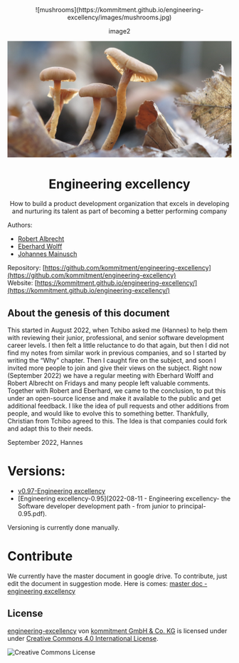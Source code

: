 <center>
![mushrooms](https://kommitment.github.io/engineering-excellency/images/mushrooms.jpg)

image2

![](./images/mushrooms.jpg)




# Engineering excellency
How to build a product development organization that excels in developing and nurturing its talent as part of becoming a better performing company
</center>


Authors: 
* [Robert Albrecht](https://www.linkedin.com/in/robert-albrecht-96b5a62/)
* [Eberhard Wolff](https://www.linkedin.com/in/eberhardwolff/)
* [Johannes Mainusch](https://www.linkedin.com/in/johannes-mainusch-4a54529/)

Repository: [https://github.com/kommitment/engineering-excellency](https://github.com/kommitment/engineering-excellency)<br>
Website: [https://kommitment.github.io/engineering-excellency/](https://kommitment.github.io/engineering-excellency/)


## About the genesis of this document
This started in August 2022, when Tchibo asked me (Hannes) to help them with reviewing their junior, professional, and senior software development career levels. I then felt a little reluctance to do that again, but then I did not find my notes from similar work in previous companies, and so I started by writing the “Why” chapter.
Then I caught fire on the subject, and soon I invited more people to join and give their views on the subject. Right now (September 2022) we have a regular meeting with Eberhard Wolff and Robert Albrecht on Fridays and many people left valuable comments. 
Together with Robert and Eberhard, we came to the conclusion, to put this under an open-source license and make it available to the public and get additional feedback. I like the idea of pull requests and other additions from people, and would like to evolve this to something better.
Thankfully, Christian from Tchibo agreed to this. The Idea is that companies could fork and adapt this to their needs.

September 2022, Hannes

# Versions:
* [v0.97-Engineering excellency](v0.97-Engineering_excellency.pdf)
* [Engineering excellency-0.95](2022-08-11 - Engineering excellency- the Software developer development path - from junior to principal-0.95.pdf). 

Versioning is currently done manually.

# Contribute
We currently have the master document in google drive. To contribute, just edit the document in suggestion mode. Here is comes:
[master doc - engineering excellency](https://docs.google.com/document/d/1ZBzmWfrk685meZzEefxKASMbfdfDSzEiO_47_4heG9Y/edit#heading=h.m90yvjczaobm)

## License 

[engineering-excellency](https://github.com/kommitment/engineering-excellency) von [kommitment GmbH & Co. KG](https://kommitment.works) is licensed under under [Creative Commons 4.0 International License](http://creativecommons.org/licenses/by-sa/4.0/).

![Creative Commons License](https://i.creativecommons.org/l/by-sa/4.0/88x31.png)
